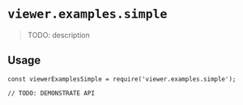# `viewer.examples.simple`

> TODO: description

## Usage

```
const viewerExamplesSimple = require('viewer.examples.simple');

// TODO: DEMONSTRATE API
```

